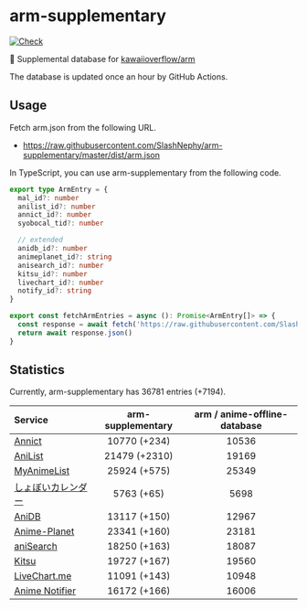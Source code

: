 # arm-supplementary

[![Check](https://github.com/SlashNephy/arm-supplementary/actions/workflows/check-node.yml/badge.svg)](https://github.com/SlashNephy/arm-supplementary/actions/workflows/check-node.yml)

💊 Supplemental database for [kawaiioverflow/arm](https://github.com/kawaiioverflow/arm)

The database is updated once an hour by GitHub Actions.

## Usage

Fetch arm.json from the following URL.

- https://raw.githubusercontent.com/SlashNephy/arm-supplementary/master/dist/arm.json

In TypeScript, you can use arm-supplementary from the following code.

```TypeScript
export type ArmEntry = {
  mal_id?: number
  anilist_id?: number
  annict_id?: number
  syobocal_tid?: number

  // extended
  anidb_id?: number
  animeplanet_id?: string
  anisearch_id?: number
  kitsu_id?: number
  livechart_id?: number
  notify_id?: string
}

export const fetchArmEntries = async (): Promise<ArmEntry[]> => {
  const response = await fetch('https://raw.githubusercontent.com/SlashNephy/arm-supplementary/master/dist/arm.json')
  return await response.json()
}
```

## Statistics

Currently, arm-supplementary has 36781 entries (+7194).

| Service                                     | arm-supplementary | arm / anime-offline-database |
| :------------------------------------------ | :---------------: | :--------------------------: |
| [Annict](https://annict.com)                |   10770 (+234)    |            10536             |
| [AniList](https://anilist.co)               |   21479 (+2310)   |            19169             |
| [MyAnimeList](https://myanimelist.net)      |   25924 (+575)    |            25349             |
| [しょぼいカレンダー](https://cal.syoboi.jp) |    5763 (+65)     |             5698             |
| [AniDB](https://anidb.net)                  |   13117 (+150)    |            12967             |
| [Anime-Planet](https://anime-planet.com)    |   23341 (+160)    |            23181             |
| [aniSearch](https://anisearch.com)          |   18250 (+163)    |            18087             |
| [Kitsu](https://kitsu.io)                   |   19727 (+167)    |            19560             |
| [LiveChart.me](https://livechart.me)        |   11091 (+143)    |            10948             |
| [Anime Notifier](https://notify.moe)        |   16172 (+166)    |            16006             |
